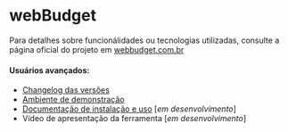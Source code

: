 webBudget
=========

Para detalhes sobre funcionálidades ou tecnologias utilizadas, consulte a página oficial do projeto em [webbudget.com.br](http://webbudget.com.br/)

#### Usuários avançados:

- [Changelog das versões](https://github.com/arthurgregorio/web-budget/wiki#changelog)
- [Ambiente de demonstração](https://github.com/arthurgregorio/web-budget/wiki#ambiente-de-demonstra%C3%A7%C3%A3o) 
- [Documentação de instalação e uso](https://github.com/arthurgregorio/web-budget/wiki) [*em desenvolvimento*]
- Vídeo de apresentação da ferramenta [*em desenvolvimento*]
